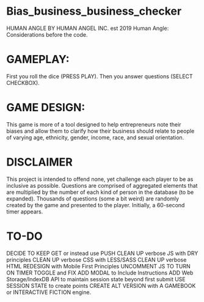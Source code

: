 # Bias_business_business_checker
HUMAN ANGLE BY HUMAN ANGEL INC. est 2019 Human Angle: Considerations before the code.
# GAMEPLAY: 
First you roll the dice (PRESS PLAY). Then you answer questions (SELECT CHECKBOX).
#	GAME DESIGN: 
This game is more of a tool designed to help entrepreneurs note their biases and allow them to clarify how their business should relate to people of varying age, ethnicity, gender, income, race, and sexual orientation. 
# DISCLAIMER
This project is intended to offend none, yet challenge each player to be as inclusive as possible. 
Questions are comprised of aggregated elements that are multiplied by the number of each kind of person in the database (to be expanded). 
Thousands of questions (some a bit weird) are randomly created by the game and presented to the player.
Initially, a 60-second timer appears.

# TO-DO
DECIDE TO KEEP GET or instead use PUSH 
CLEAN UP verbose JS with DRY principles
CLEAN UP verbose CSS with LESS/SASS
CLEAN UP verbose HTML
REDESIGN with Mobile First Principles
UNCOMMENT JS TO TURN ON TIMER TOGGLE and FIX
ADD MODAL to Include Instructions
ADD Web Storage/IndexDB API to maintain session state beyond first submit
USE SESSION STATE to create points
CREATE ALT VERSION with A GAMEBOOK or INTERACTIVE FICTION engine.
